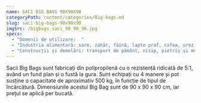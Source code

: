 ```yaml
---
name: SACI BIG BAGS 90X90X90
categoryPath: content/categories/Big-bags.md
slug: saci-big-bags-90x90x90
imgSrc: /bigbags_saci_90_90_90.jpg
specs:
  - "Domenii de utilizare:  "
  - "Industria alimentară: sare, zahăr, făină, lapte praf, cafea, orez etc."
  - "Construcții și demolări: transport de pământ, nisip, pietriș și moloz."
---
```


Sacii Big Bags sunt fabricați din polipropilenă cu o rezistență ridicată de 5:1, având un fund plan și o fustă la gura. Sunt echipați cu 4 manere și pot susține o capacitate de aproximativ 500 kg, în funcție de tipul de încărcătură. Dimensiunile acestui Big Bag sunt de 90 x 90 x 90 cm, iar prețul se aplică per bucată.

